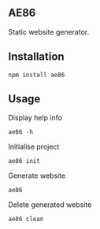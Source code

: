 AE86
----

Static website generator.

Installation
------------

    npm install ae86

Usage
-----

Display help info

    ae86 -h

Initialise project

    ae86 init
    
Generate website

    ae86
    
Delete generated website

    ae86 clean